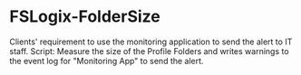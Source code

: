 # FSLogix-FolderSize
Clients' requirement to use the monitoring application to send the alert to IT staff.
Script: Measure the size of the Profile Folders and writes warnings to the event log for "Monitoring App" to send the alert.
